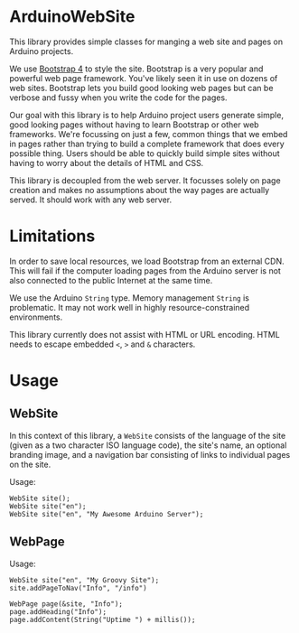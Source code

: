 # ArduinoWebSite

This library provides simple classes for manging a web site and pages on Arduino projects.

We use [Bootstrap 4](https://getbootstrap.com/) to style the site. Bootstrap is a very popular and powerful web page framework. You've likely seen it in use on dozens of web sites. Bootstrap lets you build good looking web pages but can be verbose and fussy when you write the code for the pages.

Our goal with this library is to help Arduino project users generate simple, good looking pages without having to learn Bootstrap or other web frameworks. We're focussing on just a few, common things that we embed in pages rather than trying to build a complete framework that does every possible thing. Users should be able to quickly build simple sites without having to worry about the details of HTML and CSS.

This library is decoupled from the web server. It focusses solely on page creation and makes no assumptions about the way pages are actually served. It should work with any web server.

# Limitations

In order to save local resources, we load Bootstrap from an external CDN. This will fail if the computer loading pages from the Arduino server is not also connected to the public Internet at the same time.

We use the Arduino `String` type. Memory management `String` is problematic. It may not work well in highly resource-constrained environments.

This library currently does not assist with HTML or URL encoding. HTML needs to escape embedded `<`, `>` and `&` characters. 


# Usage

## WebSite

In this context of this library, a `WebSite` consists of the language of the site (given as a two character ISO language code), the site's name, an optional branding image, and a navigation bar consisting of links to individual pages on the site.

Usage:

```
WebSite site();
WebSite site("en");
WebSite site("en", "My Awesome Arduino Server");
```

## WebPage

Usage:

```
WebSite site("en", "My Groovy Site");
site.addPageToNav("Info", "/info") 

WebPage page(&site, "Info");
page.addHeading("Info");
page.addContent(String("Uptime ") + millis());

```
